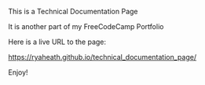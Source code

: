 This is a Technical Documentation Page

It is another part of my FreeCodeCamp Portfolio

Here is a live URL to the page:

https://ryaheath.github.io/technical_documentation_page/

Enjoy!